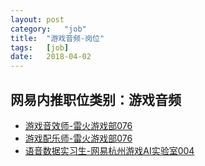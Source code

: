 ```yaml
---
layout:	post
category:	"job"
title:	"游戏音频-岗位"
tags:	[job]
date:	2018-04-02
---
```

## 网易内推职位类别：游戏音频
- [游戏音效师-雷火游戏部076](http://bole.netease.com/position/h5/detail.do?id=9854&rcode=D1O21582aT)
- [游戏配乐师-雷火游戏部076](http://bole.netease.com/position/h5/detail.do?id=9810&rcode=D1O21582aT)
- [语音数据实习生-网易杭州游戏AI实验室004](http://bole.netease.com/position/h5/detail.do?id=9399&rcode=D1O21582aT)
